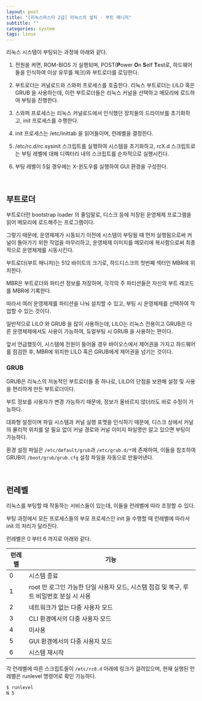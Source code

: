 ```yaml
---
layout: post
title: "[리눅스마스터 2급] 리눅스의 설치 - 부트 매니저"
subtitle: ""
categories: system
tags: linux
---
```


리눅스 시스템이 부팅되는 과정에 아래와 같다.

1. 전원을 켜면, ROM-BIOS 가 실행되며, POST(**P**ower **O**n **S**elf **T**est로, 하드웨어들을 인식하여 이상 유무를 체크)와 부트로더를 로딩한다.

2. 부트로더는 커널로드와 스와퍼 프로세스를 호출한다. 리눅스 부트로더는 LILO 혹은 GRUB 을 사용하는데, 이런 부트로더들은 리눅스 커널을 선택하고 메모리에 로드하여 부팅을 진행한다.

3. 스와퍼 프로세스는 리눅스 커널로드에서 인식했던 장치들의 드라이브를 초기화하고, init 프로세스를 수행한다.

4. init 프로세스는 /etc/inittab 을 읽어들이며, 런레벨을 결정한다.

5. /etc/rc.d/rc.sysinit 스크립트를 실행하여 시스템을 초기화하고, rcX.d 스크립트로는 부팅 레벨에 대해 디렉터리 내의 스크립트를 순차적으로 실행시킨다.

6. 부팅 레벨이 5일 경우에는 X-윈도우를 실행하여 GUI 환경을 구성한다.

<br>

## 부트로더

부트로더란 bootstrap loader 의 줄임말로, 디스크 등에 저장된 운영체제 프로그램을 읽어 메모리에 로드해주는 프로그램이다.

그렇기 때문에, 운영체제가 시동되기 이전에 시스템이 부팅될 때 먼저 실행됨으로써 커널이 돌아가기 위한 작업을 마무리하고, 운영체제 이미지를 메모리에 복사함으로써 최종적으로 운영체제를 시동시킨다.

부트로더(부트 매니저)는 512 바이트의 크기로, 하드디스크의 첫번째 섹터인 MBR에 위치한다.

MBR은 부트로더와 파티션 정보를 저장하며, 각각의 주 파티션들은 자신의 부트 레코드를 MBR에 기록한다.

따라서 여러 운영체제를 파티션을 나눠 설치할 수 있고, 부팅 시 운영체제를 선택하여 작업할 수 있는 것이다.

일반적으로 LILO 와 GRUB 을 많이 사용하는데, LILO는 리눅스 전용이고 GRUB은 다른 운영체제에서도 사용이 가능하여, 듀얼부팅 시 GRUB 을 사용하는 편이다.

앞서 언급했듯이, 시스템에 전원이 들어올 경우 바이오스에서 제어권을 가지고 하드웨어를 점검한 후, MBR에 위치한 LILO 혹은 GRUB에게 제어권을 넘기는 것이다.

### GRUB

GRUB은 리눅스의 저농적인 부트로더들 중 하나로, LILO의 단점을 보완해 설정 및 사용을 편리하게 만든 부트로더이다.

부트 정보를 사용자가 변경 가능하기 때문에, 정보가 올바르지 않더라도 바로 수정이 가능하다.

대화형 설정이며 파일 시스템과 커널 실행 포맷을 인식하기 때문에, 디스크 상에서 커널의 물리적 위치를 알 필요 없이 커널 경로와 커널 이미지 파일명만 알고 있으면 부팅이 가능하다.

환경 설정 파일은 ```/etc/default/grub```과 ```/etc/grub.d/*```에 존재하여, 이들을 참조하여 GRUB이 ```/boot/grub/grub.cfg``` 설정 파일을 자동으로 만들어낸다.

<br>

## 런레벨

리눅스를 부팅할 때 작동하는 서비스들이 있는데, 이들을 런레벨에 따라 조정할 수 있다.

부팅 과정에서 모든 프로세스들의 부모 프로세스인 init 을 수행할 때 런레벨에 따라서 init 의 처리가 달라진다.

런레벨은 0 부터 6 까지로 아래와 같다.

| 런레벨 | 기능 |
| --- | --- |
| 0 | 시스템 종료 |
| 1 | root 만 로그인 가능한 단일 사용자 모드, 시스템 점검 및 복구, 루트 비밀번호 분실 시 사용 |
| 2 | 네트워크가 없는 다중 사용자 모드 |
| 3 | CLI 환경에서의 다중 사용자 모드 |
| 4 | 미사용 |
| 5 | GUI 환경에서의 다중 사용자 모드 |
| 6 | 시스템 재시작 |

각 런레벨에 따른 스크립트들이 ```/etc/rc0.d``` 아래에 링크가 걸려있으며, 현재 실행된 런레벨은 runlevel 명령어로 확인 가능하다.

```bash
$ runlevel
N 5
```